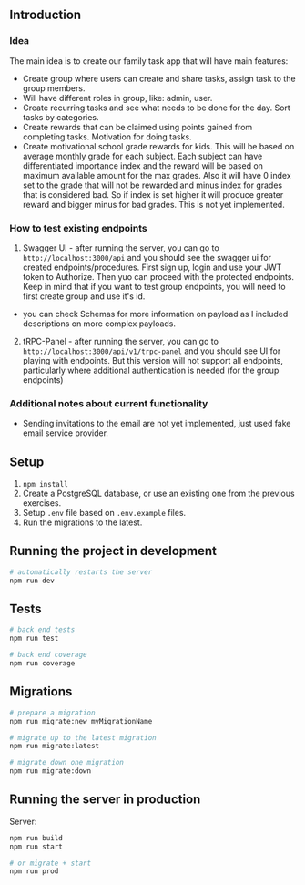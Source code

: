 ## Introduction

### Idea
The main idea is to create our family task app that will have main features:
 - Create group where users can create and share tasks, assign task to the group members.
 - Will have different roles in group, like: admin, user.
 - Create recurring tasks and see what needs to be done for the day. Sort tasks by categories.
 - Create rewards that can be claimed using points gained from completing tasks. Motivation for doing tasks.
 - Create motivational school grade rewards for kids. This will be based on average monthly grade for each subject. Each subject can have differentiated importance index and the reward will be based on maximum available amount for the max grades. Also it will have 0 index set to the grade that will not be rewarded and minus index for grades that is considered bad. So if index is set higher it will produce greater reward and bigger minus for bad grades. This is not yet implemented.

### How to test existing endpoints
 1. Swagger UI - after running the server, you can go to `http://localhost:3000/api` and you should see the swagger ui for created endpoints/procedures. First sign up, login and use your JWT token to Authorize. Then yuo can proceed with the protected endpoints. Keep in mind that if you want to test group endpoints, you will need to first create group and use it's id.
  - you can check Schemas for more information on payload as I included descriptions on more complex payloads.

 2. tRPC-Panel - after running the server, you can go to `http://localhost:3000/api/v1/trpc-panel` and you should see UI for playing with endpoints. But this version will not support all endpoints, particularly where additional authentication is needed (for the group endpoints)

 ### Additional notes about current functionality
  - Sending invitations to the email are not yet implemented, just used fake email service provider.

## Setup

1. `npm install`
2. Create a PostgreSQL database, or use an existing one from the previous exercises.
3. Setup `.env` file based on `.env.example` files.
4. Run the migrations to the latest.

## Running the project in development

```bash
# automatically restarts the server
npm run dev
```

## Tests

```bash
# back end tests
npm run test

# back end coverage
npm run coverage
```

## Migrations

```bash
# prepare a migration
npm run migrate:new myMigrationName

# migrate up to the latest migration
npm run migrate:latest

# migrate down one migration
npm run migrate:down
```

## Running the server in production

Server:

```bash
npm run build
npm run start

# or migrate + start
npm run prod
```
